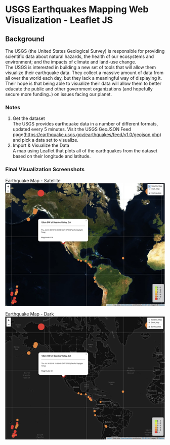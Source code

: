 # USGS Earthquakes Mapping Web Visualization - Leaflet JS

## Background
The USGS (the United States Geological Survey) is responsible for providing scientific data about natural hazards, the health of our ecosystems and environment; and the impacts of climate and land-use change.\
The USGS is interested in building a new set of tools that will allow them visualize their earthquake data. They collect a massive amount of data from all over the world each day, but they lack a meaningful way of displaying it. Their hope is that being able to visualize their data will allow them to better educate the public and other government organizations (and hopefully secure more funding..) on issues facing our planet.

### Notes 
1. Get the dataset\
The USGS provides earthquake data in a number of different formats, updated every 5 minutes. Visit the USGS GeoJSON Feed page(https://earthquake.usgs.gov/earthquakes/feed/v1.0/geojson.php) and pick a data set to visualize.
1. Import & Visualize the Data\
A map using Leaflet that plots all of the earthquakes from the dataset based on their longitude and latitude.<br>

### Final Visualization Screenshots
Earthquake Map - Satellite
![Leaflet_Satellite](Images/README/Leaflet_Satellite.png)

Earthquake Map - Dark
![Leaflet_Dark](Images/README/Leaflet_Dark.png)
